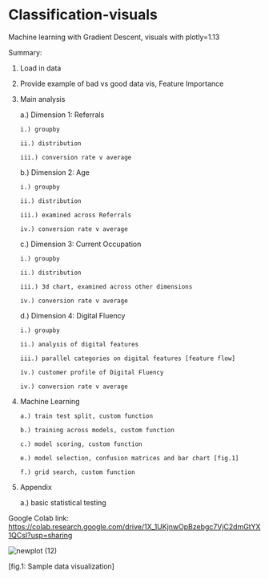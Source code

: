 # Classification-visuals
Machine learning with Gradient Descent, visuals with plotly=1.13

Summary:
1. Load in data
2. Provide example of bad vs good data vis, Feature Importance
3. Main analysis
   
   a.) Dimension 1: Referrals

       i.) groupby

       ii.) distribution

       iii.) conversion rate v average

   b.) Dimension 2: Age

       i.) groupby

       ii.) distribution

       iii.) examined across Referrals

       iv.) conversion rate v average

   c.) Dimension 3: Current Occupation

       i.) groupby

       ii.) distribution

       iii.) 3d chart, examined across other dimensions

       iv.) conversion rate v average

   d.) Dimension 4: Digital Fluency

       i.) groupby

       ii.) analysis of digital features

       iii.) parallel categories on digital features [feature flow]

       iv.) customer profile of Digital Fluency

       iv.) conversion rate v average

5. Machine Learning

       a.) train test split, custom function
     
       b.) training across models, custom function

       c.) model scoring, custom function

       e.) model selection, confusion matrices and bar chart [fig.1]

       f.) grid search, custom function

7. Appendix
   
   a.) basic statistical testing
   
   

Google Colab link: https://colab.research.google.com/drive/1X_1UKjnwOpBzebgc7VjC2dmGtYX1QCsI?usp=sharing


![newplot (12)](https://github.com/user-attachments/assets/56ca895e-4a06-48f4-9efa-c4b66ab2d2ab)

[fig.1: Sample data visualization]

